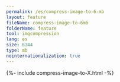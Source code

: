 ```yaml
---
permalink: /es/compress-image-to-6-mb
layout: feature
fileName: compress-image-to-6mb
folderName: feature
tool: imgcompression
lang: es
size: 6144
type: mb
nointernationalization: true
---
```

{%- include compress-image-to-X.html -%}
      